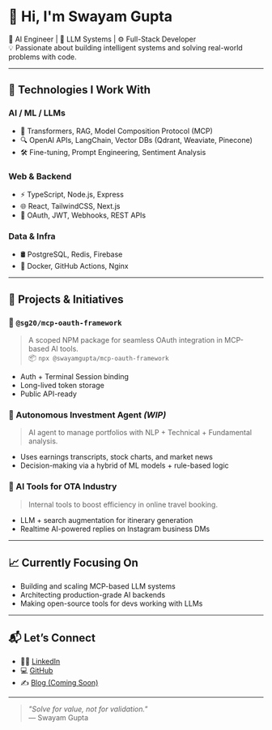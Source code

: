 # 👋 Hi, I'm Swayam Gupta

🎯 AI Engineer | 🧠 LLM Systems | ⚙️ Full-Stack Developer  
💡 Passionate about building intelligent systems and solving real-world problems with code.

---

## 🔧 Technologies I Work With

### AI / ML / LLMs
- 🧠 Transformers, RAG, Model Composition Protocol (MCP)
- 🔍 OpenAI APIs, LangChain, Vector DBs (Qdrant, Weaviate, Pinecone)
- 🛠️ Fine-tuning, Prompt Engineering, Sentiment Analysis

### Web & Backend
- ⚡ TypeScript, Node.js, Express
- 🌐 React, TailwindCSS, Next.js
- 🔐 OAuth, JWT, Webhooks, REST APIs

### Data & Infra
- 🛢️ PostgreSQL, Redis, Firebase
- 🐳 Docker, GitHub Actions, Nginx

---

## 🚀 Projects & Initiatives

### 🔄 `@sg20/mcp-oauth-framework`
> A scoped NPM package for seamless OAuth integration in MCP-based AI tools.  
> 📦 `npx @swayamgupta/mcp-oauth-framework`

- Auth + Terminal Session binding
- Long-lived token storage
- Public API-ready

### 🤖 Autonomous Investment Agent *(WIP)*
> AI agent to manage portfolios with NLP + Technical + Fundamental analysis.

- Uses earnings transcripts, stock charts, and market news
- Decision-making via a hybrid of ML models + rule-based logic

### 🧠 AI Tools for OTA Industry
> Internal tools to boost efficiency in online travel booking.

- LLM + search augmentation for itinerary generation
- Realtime AI-powered replies on Instagram business DMs

---

## 📈 Currently Focusing On
- Building and scaling MCP-based LLM systems  
- Architecting production-grade AI backends  
- Making open-source tools for devs working with LLMs

---

## 📬 Let’s Connect

- 🧑‍💼 [LinkedIn](https://linkedin.com/in/swayamgupta20)
- 💻 [GitHub](https://github.com/swayamg20)
- ✍️ [Blog (Coming Soon)](https://swayamgupta.dev)

---

> _"Solve for value, not for validation."_  
> — Swayam Gupta

